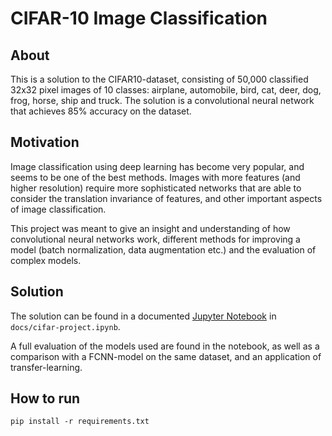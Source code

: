 # CIFAR-10 Image Classification

## About
This is a solution to the CIFAR10-dataset, consisting of 50,000 classified
32x32 pixel images of 10 classes: airplane, automobile, bird, cat, deer, dog,
frog, horse, ship and truck. 
The solution is a convolutional neural network that achieves 85% accuracy on
the dataset. 

## Motivation
Image classification using deep learning has become very popular, and seems to
be one of the best methods. Images with more features (and higher resolution)
require more sophisticated networks that are able to consider the translation
invariance of features, and other important aspects of image classification.

This project was meant to give an insight and understanding of how
convolutional neural networks work, different methods for improving a model
(batch normalization, data augmentation etc.) and the evaluation of complex
models. 

## Solution
The solution can be found in a documented [Jupyter Notebook](https://github.com/vegarab/cifar-image-classification/blob/master/docs/cifar-project.ipynb)
in `docs/cifar-project.ipynb`. 

A full evaluation of the models used are found in the notebook, as well as a
comparison with a FCNN-model on the same dataset, and an application of
transfer-learning.

## How to run
```
pip install -r requirements.txt
```
